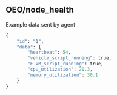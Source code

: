 ## OEO/node\_health

Example data sent by agent

```py
{
    "id": "1",
    "data": {
        "heartbeat": 54,
        "vehicle_script_running": true,
        "E-VM_script_running": true,
        "cpu_utilization": 20.3,
        "memory_utilization": 30.1
    }
}
```
